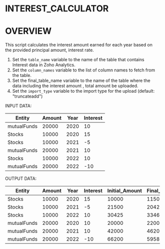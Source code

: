 # INTEREST_CALCULATOR

# OVERVIEW
This script calculates the interest amount earned for each year based on the provided principal amount, interest rate.

1. Set the `table_name` variable to the name of the table that contains Interest data in Zoho Analytics.
2. Set the `column_names` variable to the list of column names to fetch from the table.
3. Set the final_table_name variable to the name of the table where the data including the interest amount , total amount be uploaded.
4. Set the `import_type` variable to the import type for the upload (default: "truncateadd")

INPUT DATA:

| Entity       | Amount | Year | Interest |
|--------------|--------|------|----------|
| mutualFunds  | 20000  | 2020 | 10       |
| Stocks       | 10000  | 2020 | 15       |
| Stocks       | 10000  | 2021 | -5       |
| mutualFunds  | 20000  | 2021 | 10       |
| Stocks       | 10000  | 2022 | 10       |
| mutualFunds  | 20000  | 2022 | -10      |


OUTPUT DATA:

| Entity       | Amount | Year | Interest | Initial_Amount | Final_Amount | Difference_In_Amount |
|--------------|--------|------|----------|----------------|--------------|----------------------|
| Stocks       | 10000  | 2020 | 15       | 10000          | 11500        | 1500                 |
| Stocks       | 10000  | 2021 | -5       | 21500          | 20425        | -1075                |
| Stocks       | 10000  | 2022 | 10       | 30425          | 33467.5      | 3042.5               |
| mutualFunds  | 20000  | 2020 | 10       | 20000          | 22000        | 2000                 |
| mutualFunds  | 20000  | 2021 | 10       | 42000          | 46200        | 4200                 |
| mutualFunds  | 20000  | 2022 | -10      | 66200          | 59580        | -6620                |

